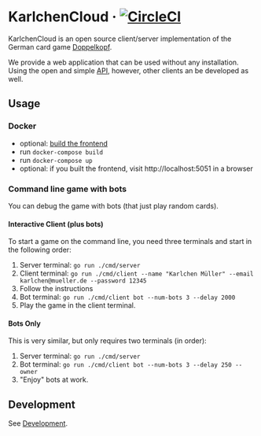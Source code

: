 # KarlchenCloud · [![CircleCI](https://circleci.com/gh/supermihi/karlchencloud.svg?style=shield)](https://circleci.com/gh/supermihi/karlchencloud)

KarlchenCloud is an open source client/server implementation of the German card game
[Doppelkopf](https://en.wikipedia.org/wiki/Doppelkopf).


We provide a web application that can be used without any installation.
Using the open and simple [API](api/README.md), however, other clients an be developed as well.
## Usage
### Docker
- optional: [build the frontend](frontend/README.md)
- run `docker-compose build`
- run `docker-compose up`
- optional: if you built the frontend, visit http://localhost:5051 in a browser

### Command line game with bots
You can debug the game with bots (that just play random cards).

#### Interactive Client (plus bots)
To start a game on the command line, you need three terminals and start in the
following order:
1. Server terminal:
   `go run ./cmd/server`
1. Client terminal:
   `go run ./cmd/client --name "Karlchen Müller" --email karlchen@mueller.de --password 12345`
1. Follow the instructions
1. Bot terminal:
   `go run ./cmd/client bot --num-bots 3 --delay 2000`
1. Play the game in the client terminal.

#### Bots Only
This is very similar, but only requires two terminals (in order):
1. Server terminal:
   `go run ./cmd/server`
1. Bot terminal:
   `go run ./cmd/client bot --num-bots 3 --delay 250 --owner`
1. "Enjoy" bots at work.


## Development
See [Development](Development.md).
